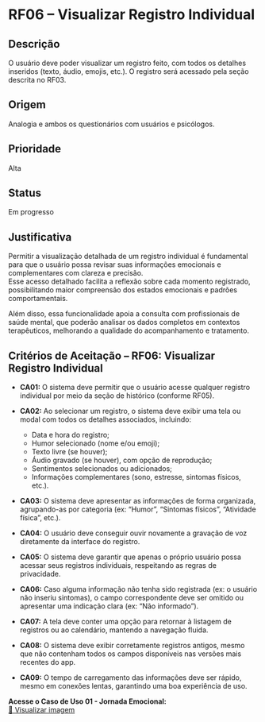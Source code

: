 # RF06 – Visualizar Registro Individual

## Descrição  
O usuário deve poder visualizar um registro feito, com todos os detalhes inseridos (texto, áudio, emojis, etc.). O registro será acessado pela seção descrita no RF03.

## Origem  
Analogia e ambos os questionários com usuários e psicólogos.

## Prioridade  
Alta

## Status  
Em progresso

## Justificativa  
Permitir a visualização detalhada de um registro individual é fundamental para que o usuário possa revisar suas informações emocionais e complementares com clareza e precisão.  
Esse acesso detalhado facilita a reflexão sobre cada momento registrado, possibilitando maior compreensão dos estados emocionais e padrões comportamentais.

Além disso, essa funcionalidade apoia a consulta com profissionais de saúde mental, que poderão analisar os dados completos em contextos terapêuticos, melhorando a qualidade do acompanhamento e tratamento.

## Critérios de Aceitação – RF06: Visualizar Registro Individual

- **CA01:** O sistema deve permitir que o usuário acesse qualquer registro individual por meio da seção de histórico (conforme RF05).

- **CA02:** Ao selecionar um registro, o sistema deve exibir uma tela ou modal com todos os detalhes associados, incluindo:  
  - Data e hora do registro;  
  - Humor selecionado (nome e/ou emoji);  
  - Texto livre (se houver);  
  - Áudio gravado (se houver), com opção de reprodução;  
  - Sentimentos selecionados ou adicionados;  
  - Informações complementares (sono, estresse, sintomas físicos, etc.).

- **CA03:** O sistema deve apresentar as informações de forma organizada, agrupando-as por categoria (ex: “Humor”, “Sintomas físicos”, “Atividade física”, etc.).

- **CA04:** O usuário deve conseguir ouvir novamente a gravação de voz diretamente da interface do registro.

- **CA05:** O sistema deve garantir que apenas o próprio usuário possa acessar seus registros individuais, respeitando as regras de privacidade.

- **CA06:** Caso alguma informação não tenha sido registrada (ex: o usuário não inseriu sintomas), o campo correspondente deve ser omitido ou apresentar uma indicação clara (ex: “Não informado”).

- **CA07:** A tela deve conter uma opção para retornar à listagem de registros ou ao calendário, mantendo a navegação fluida.

- **CA08:** O sistema deve exibir corretamente registros antigos, mesmo que não contenham todos os campos disponíveis nas versões mais recentes do app.

- **CA09:** O tempo de carregamento das informações deve ser rápido, mesmo em conexões lentas, garantindo uma boa experiência de uso.

 **Acesse o Caso de Uso 01 - Jornada Emocional:**  
[📄 Visualizar imagem](https://drive.google.com/file/d/1uHwN2ZoX-hZo0s-Nux4ztnLxPx7Dcon6/view?usp=sharing)